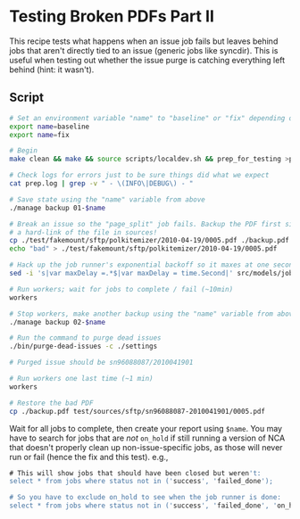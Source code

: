 # Testing Broken PDFs Part II

This recipe tests what happens when an issue job fails but leaves behind jobs
that aren't directly tied to an issue (generic jobs like syncdir). This is
useful when testing out whether the issue purge is catching everything left
behind (hint: it wasn't).

## Script

```bash
# Set an environment variable "name" to "baseline" or "fix" depending on which run this is
export name=baseline
export name=fix

# Begin
make clean && make && source scripts/localdev.sh && prep_for_testing >prep.log 2>&1

# Check logs for errors just to be sure things did what we expect
cat prep.log | grep -v " - \(INFO\|DEBUG\) - "

# Save state using the "name" variable from above
./manage backup 01-$name

# Break an issue so the "page_split" job fails. Backup the PDF first since it's
# a hard-link of the file in sources!
cp ./test/fakemount/sftp/polkitemizer/2010-04-19/0005.pdf ./backup.pdf
echo "bad" > ./test/fakemount/sftp/polkitemizer/2010-04-19/0005.pdf

# Hack up the job runner's exponential backoff so it maxes at one second
sed -i 's|var maxDelay =.*$|var maxDelay = time.Second|' src/models/job.go

# Run workers; wait for jobs to complete / fail (~10min)
workers

# Stop workers, make another backup using the "name" variable from above
./manage backup 02-$name

# Run the command to purge dead issues
./bin/purge-dead-issues -c ./settings

# Purged issue should be sn96088087/2010041901

# Run workers one last time (~1 min)
workers

# Restore the bad PDF
cp ./backup.pdf test/sources/sftp/sn96088087-2010041901/0005.pdf
```

Wait for all jobs to complete, then create your report using `$name`. You may
have to search for jobs that are *not* `on_hold` if still running a version of
NCA that doesn't properly clean up non-issue-specific jobs, as those will never
run or fail (hence the fix and this test). e.g.,

```sql
# This will show jobs that should have been closed but weren't:
select * from jobs where status not in ('success', 'failed_done');

# So you have to exclude on_hold to see when the job runner is done:
select * from jobs where status not in ('success', 'failed_done', 'on_hold');
```
